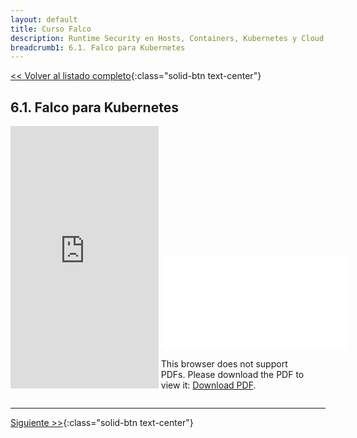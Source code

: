 ```yaml
---
layout: default
title: Curso Falco
description: Runtime Security en Hosts, Containers, Kubernetes y Cloud con Falco
breadcrumb1: 6.1. Falco para Kubernetes
---
```

[<< Volver al listado completo](../){:class="solid-btn text-center"}

## 6.1. Falco para Kubernetes

<div style="display:inline-block; width:47%;"
     class="embed-responsive embed-responsive-4by3">
    <iframe width="100%" height="420" src="https://www.youtube.com/embed/N7kGfpdluC4" title="YouTube video player" frameborder="0" allow="accelerometer; autoplay; clipboard-write; encrypted-media; gyroscope; picture-in-picture" allowfullscreen></iframe>
</div>
<div style="display:inline-block; width:47%;"
     class="embed-responsive embed-responsive-4by3">
    <object data="./8.1.pdf" type="application/pdf" width="520px" height="420px" style="">
        <embed src="./8.1.pdf">
            <p>This browser does not support PDFs. Please download the PDF to view it: <a href="./8.1.pdf">Download PDF</a>.</p>
        </embed>
    </object>
</div>

---
[Siguiente >>](6.2.md){:class="solid-btn text-center"}
